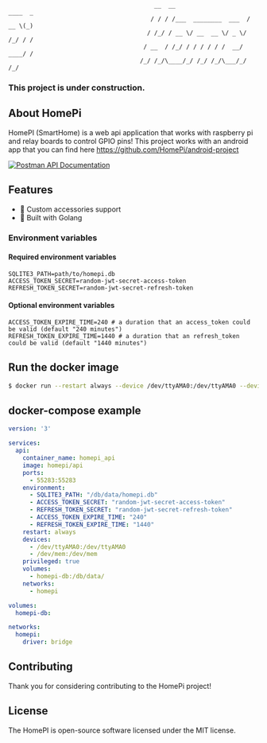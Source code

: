                                              __  __                     ____  _ 
                                            / / / /___  ________  ___  / __ \(_)
                                           / /_/ / __ \/ __  __ \/ _ \/ /_/ / / 
                                          / __  / /_/ / / / / / /  __/ ____/ /  
                                         /_/ /_/\____/_/ /_/ /_/\___/_/   /_/

### This project is under construction.

## About HomePi
HomePI (SmartHome) is a web api application that works with raspberry pi and relay boards to control GPIO pins!
This project works with an android app that you can find here https://github.com/HomePi/android-project

<a target="_blank" href="https://documenter.getpostman.com/view/471191/SVtbQR4D?version=latest">
  <img src="https://img.shields.io/badge/Postman-api%20documentation-orange?logo=postman&style=for-the-badge" alt="Postman API Documentation">
</a>

## Features
* 🚀 Custom accessories support
* 🎉 Built with Golang

### Environment variables
#### Required environment variables
```env
SQLITE3_PATH=path/to/homepi.db
ACCESS_TOKEN_SECRET=random-jwt-secret-access-token
REFRESH_TOKEN_SECRET=random-jwt-secret-refresh-token
```
#### Optional environment variables
```env
ACCESS_TOKEN_EXPIRE_TIME=240 # a duration that an access_token could be valid (default "240 minutes")
REFRESH_TOKEN_EXPIRE_TIME=1440 # a duration that an refresh_token could be valid (default "1440 minutes")
```

## Run the docker image
```bash
$ docker run --restart always --device /dev/ttyAMA0:/dev/ttyAMA0 --device /dev/mem:/dev/mem --volume ./db/data:/code/db/data --privileged -dp 55283:55283 homepi/api
```

## docker-compose example
```yaml
version: '3'

services:
  api:
    container_name: homepi_api
    image: homepi/api
    ports:
      - 55283:55283
    environment:
      - SQLITE3_PATH: "/db/data/homepi.db"
      - ACCESS_TOKEN_SECRET: "random-jwt-secret-access-token"
      - REFRESH_TOKEN_SECRET: "random-jwt-secret-refresh-token"
      - ACCESS_TOKEN_EXPIRE_TIME: "240"
      - REFRESH_TOKEN_EXPIRE_TIME: "1440"
    restart: always
    devices:
      - /dev/ttyAMA0:/dev/ttyAMA0
      - /dev/mem:/dev/mem
    privileged: true
    volumes:
      - homepi-db:/db/data/
    networks:
      - homepi

volumes:
  homepi-db:

networks:
  homepi:
    driver: bridge
```

## Contributing
Thank you for considering contributing to the HomePi project!

## License
The HomePI is open-source software licensed under the MIT license.

